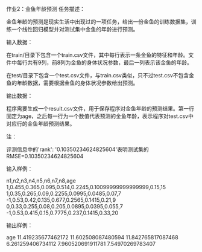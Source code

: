 作业2：金鱼年龄预测
任务描述：

金鱼年龄的预测是现实生活中出现过的一项任务，给出一份金鱼的训练数据集，训练一个线性回归模型并对测试集中金鱼的年龄进行预测。



输入数据：

在train/目录下包含一个train.csv文件，其中每行表示一条金鱼的特征和年龄。文件中每行共有9列，前8列为金鱼的身体状况参数，最后一列表示该金鱼的年龄。

在test/目录下包含一个test.csv文件，与train.csv类似，只不过test.csv不包含金鱼的年龄数据，需要根据金鱼的身体状况参数给出预测。



输出数据：

程序需要生成一个result.csv文件，用于保存程序对金鱼年龄的预测结果。第一行固定为age，之后每一行为一个数值代表预测的金鱼年龄，表示程序对test.csv中对应行的金鱼年龄预测结果。



注：

评测信息中的'rank': '0.10350234624825604'表明测试集的RMSE=0.10350234624825604



输入样例：

n1,n2,n3,n4,n5,n6,n7,n8,age
1,0.455,0.365,0.095,0.514,0.2245,0.10099999999999999,0.15,15
1,0.35,0.265,0.09,0.2255,0.0995,0.0485,0.07,7
-1,0.53,0.42,0.135,0.677,0.2565,0.1415,0.21,9
0,0.33,0.255,0.08,0.205,0.0895,0.0395,0.055,7
-1,0.53,0.415,0.15,0.7775,0.237,0.1415,0.33,20


输出样例：

age
11.419235677462172
11.602508087480594
11.842765817087468
6.261259406734112
7.960520691911781
7.54970269783407


 
